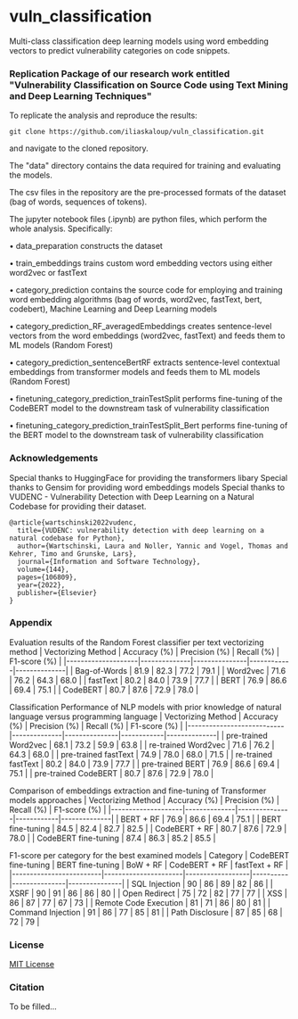 # vuln_classification
Multi-class classification deep learning models using word embedding vectors to predict vulnerability categories on code snippets.

### Replication Package of our research work entitled "Vulnerability Classification on Source Code using Text Mining and Deep Learning Techniques"

To replicate the analysis and reproduce the results:
~~~
git clone https://github.com/iliaskaloup/vuln_classification.git
~~~
and navigate to the cloned repository.

The "data" directory contains the data required for training and evaluating the models.

The csv files in the repository are the pre-processed formats of the dataset (bag of words, sequences of tokens).

The jupyter notebook files (.ipynb) are python files, which perform the whole analysis. Specifically:


• data_preparation constructs the dataset

• train_embeddings trains custom word embedding vectors using either word2vec or fastText

• category_prediction contains the source code for employing and training word embedding algorithms (bag of words, word2vec, fastText, bert, codebert), Machine Learning and Deep Learning models

• category_prediction_RF_averagedEmbeddings creates sentence-level vectors from the word embeddings (word2vec, fastText) and feeds them to ML models (Random Forest)

• category_prediction_sentenceBertRF extracts sentence-level contextual embeddings from transformer models and feeds them to ML models (Random Forest)

• finetuning_category_prediction_trainTestSplit performs fine-tuning of the CodeBERT model to the downstream task of vulnerability classification

• finetuning_category_prediction_trainTestSplit_Bert performs fine-tuning of the BERT model to the downstream task of vulnerability classification


### Acknowledgements

Special thanks to HuggingFace for providing the transformers libary
Special thanks to Gensim for providing word embeddings models
Special thanks to VUDENC - Vulnerability Detection with Deep Learning on a Natural Codebase for providing their dataset.

~~~
@article{wartschinski2022vudenc,
  title={VUDENC: vulnerability detection with deep learning on a natural codebase for Python},
  author={Wartschinski, Laura and Noller, Yannic and Vogel, Thomas and Kehrer, Timo and Grunske, Lars},
  journal={Information and Software Technology},
  volume={144},
  pages={106809},
  year={2022},
  publisher={Elsevier}
}
~~~

### Appendix

Evaluation results of the Random Forest classifier per text vectorizing method
| Vectorizing Method | Accuracy (%) | Precision (%) | Recall (%) | F1-score (%) |
|--------------------|--------------|---------------|------------|--------------|
| Bag-of-Words       | 81.9         | 82.3          | 77.2       | 79.1         |
| Word2vec           | 71.6         | 76.2          | 64.3       | 68.0         |
| fastText           | 80.2         | 84.0          | 73.9       | 77.7         |
| BERT               | 76.9         | 86.6          | 69.4       | 75.1         |
| CodeBERT           | 80.7         | 87.6          | 72.9       | 78.0         |


Classification Performance of NLP models with prior knowledge of natural language versus programming language
| Vectorizing Method        | Accuracy (%) | Precision (%) | Recall (%) | F1-score (%) |
|---------------------------|--------------|---------------|------------|--------------|
| pre-trained Word2vec      | 68.1         | 73.2          | 59.9       | 63.8         |
| re-trained Word2vec       | 71.6         | 76.2          | 64.3       | 68.0         |
| pre-trained fastText      | 74.9         | 78.0          | 68.0       | 71.5         |
| re-trained fastText       | 80.2         | 84.0          | 73.9       | 77.7         |
| pre-trained BERT          | 76.9         | 86.6          | 69.4       | 75.1         |
| pre-trained CodeBERT      | 80.7         | 87.6          | 72.9       | 78.0         |


Comparison of embeddings extraction and fine-tuning of Transformer models approaches
| Vectorizing Method | Accuracy (%) | Precision (%) | Recall (%) | F1-score (%) |
|--------------------|--------------|---------------|------------|--------------|
| BERT + RF          | 76.9         | 86.6          | 69.4       | 75.1         |
| BERT fine-tuning  | 84.5         | 82.4          | 82.7       | 82.5         |
| CodeBERT + RF      | 80.7         | 87.6          | 72.9       | 78.0         |
| CodeBERT fine-tuning | 87.4       | 86.3          | 85.2       | 85.5         |



F1-score per category for the best examined models
| Category                | CodeBERT fine-tuning | BERT fine-tuning | BoW + RF | CodeBERT + RF | fastText + RF |
|-------------------------|----------------------|------------------|----------|---------------|---------------|
| SQL Injection           | 90                   | 86               | 89       | 82            | 86            |
| XSRF                    | 90                   | 91               | 86       | 86            | 80            |
| Open Redirect           | 75                   | 72               | 82       | 77            | 77            |
| XSS                     | 86                   | 87               | 77       | 67            | 73            |
| Remote Code Execution   | 81                   | 71               | 86       | 80            | 81            |
| Command Injection       | 91                   | 86               | 77       | 85            | 81            |
| Path Disclosure         | 87                   | 85               | 68       | 72            | 79            |

### License

[MIT License](https://github.com/iliaskaloup/vuln_classification/blob/main/LICENSE)

### Citation

To be filled...
